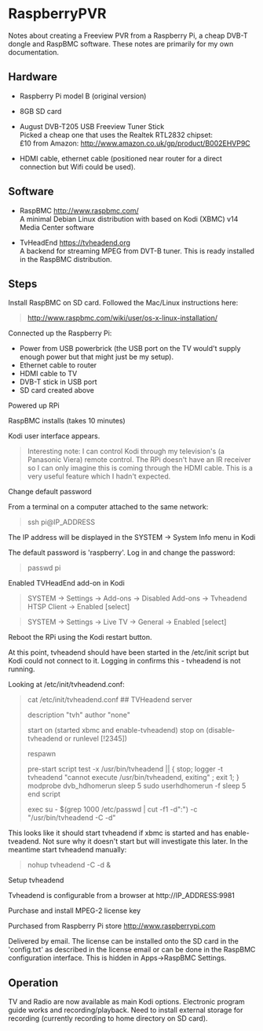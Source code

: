 RaspberryPVR
============

Notes about creating a Freeview PVR from a Raspberry Pi, a cheap DVB-T dongle and RaspBMC software. These notes are primarily for my own documentation.

Hardware
--------

-   Raspberry Pi model B (original version)

-   8GB SD card

-   August DVB-T205 USB Freeview Tuner Stick  
    Picked a cheap one that uses the Realtek RTL2832 chipset:  
    £10 from Amazon: http://www.amazon.co.uk/gp/product/B002EHVP9C

-   HDMI cable, ethernet cable (positioned near router for a direct connection but Wifi could be used).

Software
--------

-  RaspBMC http://www.raspbmc.com/  
   A minimal Debian Linux distribution with based on Kodi (XBMC) v14 Media Center software

-  TvHeadEnd https://tvheadend.org  
   A backend for streaming MPEG from DVT-B tuner. This is ready installed in the RaspBMC distribution.

Steps
-----

Install RaspBMC on SD card. Followed the Mac/Linux instructions here:

> http://www.raspbmc.com/wiki/user/os-x-linux-installation/

Connected up the Raspberry Pi:

-   Power from USB powerbrick (the USB port on the TV would't supply enough power but that might just be my setup).
-   Ethernet cable to router
-   HDMI cable to TV
-   DVB-T stick in USB port
-   SD card created above

Powered up RPi

RaspBMC installs (takes 10 minutes)

Kodi user interface appears.

> Interesting note: I can control Kodi through my television's (a Panasonic Viera) remote control. The RPi doesn't have an IR receiver so I can only imagine this is coming through the HDMI cable. This is a very useful feature which I hadn't expected. 

Change default password

  From a terminal on a computer attached to the same network:

>  ssh pi@IP_ADDRESS

  The IP address will be displayed in the SYSTEM -> System Info menu in Kodi

  The default password is 'raspberry'. Log in and change the password:

>  passwd pi

Enabled TVHeadEnd add-on in Kodi

>  SYSTEM -> Settings -> Add-ons -> Disabled Add-ons -> Tvheadend HTSP Client -> Enabled [select]

>  SYSTEM -> Settings -> Live TV -> General -> Enabled [select]

Reboot the RPi using the Kodi restart button.

  At this point, tvheadend should have been started in the /etc/init script but Kodi could not connect to it. Logging in confirms this - tvheadend is not running. 
  
  Looking at /etc/init/tvheadend.conf:

>   cat /etc/init/tvheadend.conf
>   \#\# TVHeadend server
>   
>   description "tvh"
>   author "none"
>   
>   start on (started xbmc and enable-tvheadend)
>   stop on (disable-tvheadend or runlevel [!2345])
>   
>   respawn
>   
>   pre-start script
>   test -x /usr/bin/tvheadend || { stop; logger -t tvheadend "cannot execute /usr/bin/tvheadend, exiting" ; exit 1; }
>   modprobe dvb_hdhomerun
>   sleep 5
>   sudo userhdhomerun -f
>   sleep 5
>   end script
>   
>   exec su - $(grep 1000 /etc/passwd | cut -f1 -d":") -c "/usr/bin/tvheadend -C -d"

  This looks like it should start tvheadend if xbmc is started and has enable-tveadend. Not sure why it doesn't start but will investigate this later. In the meantime start tvheadend manually:

>nohup tvheadend -C -d &

Setup tvheadend

  Tvheadend is configurable from a browser at http://IP_ADDRESS:9981

Purchase and install MPEG-2 license key

  Purchased from Raspberry Pi store http://www.raspberrypi.com
  
  Delivered by email. The license can be installed onto the SD card in the 'config.txt' as described in the license email or can be done in the RaspBMC configuration interface. This is hidden in Apps->RaspBMC Settings. 

Operation
---------

TV and Radio are now available as main Kodi options. Electronic program guide works and recording/playback. Need to install external storage for recording (currently recording to home directory on SD card). 


